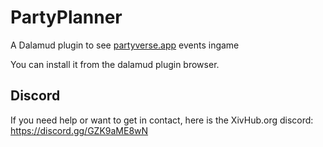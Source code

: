 # PartyPlanner 
A Dalamud plugin to see [partyverse.app](https://partyverse.app/) events ingame 

You can install it from the dalamud plugin browser.

## Discord
If you need help or want to get in contact, here is the XivHub.org discord: https://discord.gg/GZK9aME8wN
